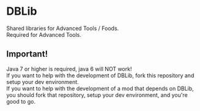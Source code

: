 DBLib
=====

Shared libraries for Advanced Tools / Foods.<br>
Required for Advanced Tools.


<h2>Important!</h2>
Java 7 or higher is required, java 6 will NOT work!<br>
If you want to help with the development of DBLib, fork this repository and setup your dev environment.<br>
If you want to help with the development of a mod that depends on DBLib, you should fork that repository, setup your dev environment, and you're good to go.